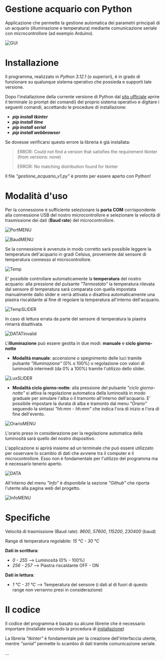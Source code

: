 # Gestione acquario con Python
 Applicazione che permette la gestione automatica dei parametri principali di un acquario (illuminazione e temperatura) mediante comunicazione seriale con microcontrollore (ad esempio Arduino).
 
 ![GUI](https://github.com/Simv135/Gestione-acquario-con-Python/assets/109431365/5013f7c2-8518-48df-956f-36dd1349c51f)

# Installazione
 Il programma, realizzato in *Python 3.12.1* (o superiori), è in grado di funzionare su qualunque sistema operativo che possieda e supporti tale versione.
 
 Dopo l'installazione della corrente versione di Python dal [sito ufficiale](https://www.python.org/downloads/) aprire il terminale (o prompt dei comandi) del proprio sistema operativo e digitare i seguenti 
comandi, accettando le procedure di installazione:
  + ***pip install tkinter***
  + ***pip install time***
  + ***pip install serial***
  + ***pip install webbrowser***
 
 Se dovesse verificarsi questo errore la libreria è già installata:
  > ERROR: Could not find a version that satisfies the requirement tkinter (from versions: none)
  > 
  > ERROR: No matching distribution found for tkinter
 
 Il file *"gestione_acquario_v1.py"* è pronto per essere aperto con Python!
 
# Modalità d'uso
 Per la connessione è sufficiente selezionare la **porta COM** corrispondente alla connessione USB del nostro microcontrollore e selezionare la velocità di trasmissione dei dati (**Baud rate**) del microcontrollore.

![PortMENU](https://github.com/Simv135/Gestione-acquario-con-Python/assets/109431365/a58586ba-6dff-4b94-979a-2ebaf0cb5ce1)

![BaudMENU](https://github.com/Simv135/Gestione-acquario-con-Python/assets/109431365/9bfc9bcb-a000-411b-9653-d2295b1ddec7)

 Se la connessione è avvenuta in modo corretto sarà possibile leggere la temperatura dell'acquario in gradi Celsius, proveniente dal sensore di temperatura connesso al microcontrollore.

![Temp](https://github.com/Simv135/Gestione-acquario-con-Python/assets/109431365/4ef568e8-65f8-426a-83be-68ab85f73cd7)

 E' possibile controllare automaticamente la **temperatura** del nostro acquario: alla pressione del pulsante *"Termostato"* la temperatura rilevata dal sensore di temperatura sarà comparata con quella impostata manualmente dallo slider e verrà attivata o disattiva automaticamente una piastra riscaldante al fine di regolare la temperatura all'interno dell'acquario.

![TempSLIDER](https://github.com/Simv135/Gestione-acquario-con-Python/assets/109431365/c151843f-c61c-47c5-b1ed-04f97ee7f9bc)

 In caso di lettura errata da parte del sensore di temperatura la piastra rimarrà disattivata.

![DATATinvalid](https://github.com/Simv135/Gestione-acquario-con-Python/assets/109431365/36507ac1-78b9-420c-b431-9a397188663d)

 L'**illuminazione** può essere gestita in due modi: **manuale** e **ciclo giorno-notte**

 + **Modalità manuale**: accensione o spegnimento delle luci tramite pulsante *"Illuminazione"* (0% o 100%) o regolazione con valori di luminosità intermedi (da 0% a 100%) tramite l'utilizzo dello slider.

![LuxSLIDER](https://github.com/Simv135/Gestione-acquario-con-Python/assets/109431365/d6c436df-b270-4d1c-a11d-4f4854e0f70b)

 + **Modalità ciclo giorno-notte**: alla pressione del pulsante *"ciclo giorno-notte"* si attiva la regolazione automatica della luminosità in modo graduale per simulare l'alba o il tramonto all'interno 
 dell'acquario. E' possibile impostare la durata di alba e tramonto dal menu *"Orario"* seguendo la sintassi *"hh:mm - hh:mm"* che indica l'ora di inizio e l'ora di fine dell'evento.

![OrarioMENU](https://github.com/Simv135/Gestione-acquario-con-Python/assets/109431365/4e0db3a3-a1fe-419a-a699-0e9052f6d0df)

 L'orario preso in considerazione per la regolazione automatica della luminosità sarà quello del nostro dispositivo.

 L'applicazione si aprirà insieme ad un terminale che può essere utilizzato per osservare lo scambio di dati che avviene tra il computer e il microcontrollore. Esso non è fondamentale 
 per l'utilizzo del programma ma è necessario tenerlo aperto.

 ![DATA](https://github.com/Simv135/Gestione-acquario-con-Python/assets/109431365/19354984-7024-4a4d-bddf-4498dec26409)

 All'interno del menu *"Info"* è disponibile la sezione *"Github"* che riporta l'utente alla pagina web del progetto.

 ![InfoMENU](https://github.com/Simv135/Gestione-acquario-con-Python/assets/109431365/7ed1e28f-340c-4d13-bbd6-943ea943f861)

# Specifiche
 Velocità di trasmissione (Baud rate): *9600*, *57600*, *115200*, *230400* (baud)

 Range di temperatura regolabile: *15 °C - 30 °C*

 **Dati in scrittura**:
 
 + *0 - 255*     --> Luminosità (0% - 100%)
 + *256 - 257*   --> Piastra riscaldante OFF - ON

 **Dati in lettura**:
 
 + *1 °C - 31 °C* --> Temperatura del sensore (i dati al di fuori di questo range non verranno presi in considerazione)

# Il codice

Il codice del programma è basato su alcune librerie che è necessario importare (installate secondo la procedura di [installazione](#Installazione))

La libreria *"tkinter"* è fondamentale per la creazione dell'interfaccia utente, mentre *"serial"* permette lo scambio di dati tramite comunicazione seriale.

...
